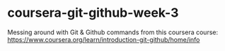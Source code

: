 # coursera-git-github-week-3
Messing around with Git &amp; Github commands from this coursera course: https://www.coursera.org/learn/introduction-git-github/home/info
